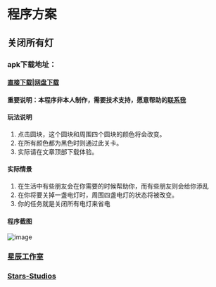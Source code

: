 # 程序方案
## 关闭所有灯

### apk下载地址：
#### [直接下载](https://www.xcgzs.ml/totl/base.apk)|[网盘下载](http://www.lanzou.com/i4qe3wj)

#### 重要说明：本程序非本人制作，需要技术支持，愿意帮助的[联系我](https://wpa.qq.com/msgrd?v=3&uin=3032441511&site=qq&menu=yes)

#### 玩法说明
1. 点击圆块，这个圆块和周围四个圆块的颜色将会改变。
2. 在所有颜色都为黑色时则通过此关卡。
3. 实际请在文章顶部下载体验。

#### 实际情景
1. 在生活中有些朋友会在你需要的时候帮助你，而有些朋友则会给你添乱
2. 在你将要关掉一盏电灯时，周围四盏电灯的状态将被改变。
3. 你的任务就是关闭所有电灯来省电
#### 程序截图
![image](https://www.xcgzs.ml/totl/s1.jpeg)
### [星辰工作室](https://www.xcgzs.ml)
### [Stars-Studios](https://www.xcgzs.ml)

